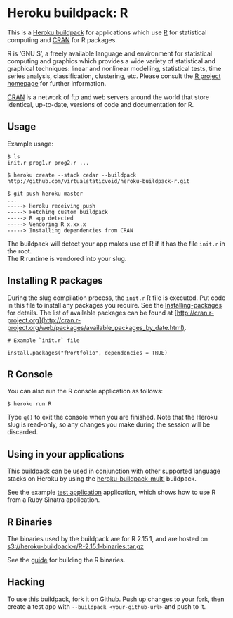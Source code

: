 # Heroku buildpack: R

This is a [Heroku buildpack](http://devcenter.heroku.com/articles/buildpacks) for applications which use 
[R](http://www.r-project.org/) for statistical computing and [CRAN](http://cran.r-project.org/) for R packages.

R is ‘GNU S’, a freely available language and environment for statistical computing and graphics which provides 
a wide variety of statistical and graphical techniques: linear and nonlinear modelling, statistical tests, time 
series analysis, classification, clustering, etc. Please consult 
the [R project homepage](http://www.r-project.org/) for further information.

[CRAN](http://cran.r-project.org/) is a network of ftp and web servers around the world that 
store identical, up-to-date, versions of code and documentation for R.

## Usage
Example usage:

    $ ls
    init.r prog1.r prog2.r ...

    $ heroku create --stack cedar --buildpack http://github.com/virtualstaticvoid/heroku-buildpack-r.git

    $ git push heroku master
    ...
    -----> Heroku receiving push
    -----> Fetching custom buildpack
    -----> R app detected
    -----> Vendoring R x.xx.x
    -----> Installing dependencies from CRAN

The buildpack will detect your app makes use of R if it has the file `init.r` in the root.  
The R runtime is vendored into your slug.  

## Installing R packages 
During the slug compilation process, the `init.r` R file is executed. Put code in this file to install any packages you require.
See the [Installing-packages](http://cran.r-project.org/doc/manuals/R-admin.html#Installing-packages) for details. The 
list of available packages can be found at [http://cran.r-project.org](http://cran.r-project.org/web/packages/available_packages_by_date.html).

```
# Example `init.r` file

install.packages("fPortfolio", dependencies = TRUE)

```

## R Console
You can also run the R console application as follows:

```
$ heroku run R
```

Type `q()` to exit the console when you are finished. Note that the Heroku slug is read-only, 
so any changes you make during the session will be discarded.

## Using in your applications
This buildpack can be used in conjunction with other supported language stacks on Heroku by 
using the [heroku-buildpack-multi](https://github.com/ddollar/heroku-buildpack-multi) buildpack.

See the example [test application](heroku-buildpack-r/tree/master/test) application, which shows how to use R from a Ruby Sinatra application.

## R Binaries
The binaries used by the buildpack are for R 2.15.1, and are hosted 
on [s3://heroku-buildpack-r/R-2.15.1-binaries.tar.gz](https://heroku-buildpack-r.s3.amazonaws.com/R-2.15.1-binaries.tar.gz)

See the [guide](heroku-buildpack-r/tree/master/support/README.md) for building the R binaries.

## Hacking
To use this buildpack, fork it on Github.  Push up changes to your fork, then create a test app 
with `--buildpack <your-github-url>` and push to it.
